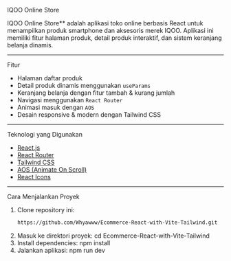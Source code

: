 IQOO Online Store

IQOO Online Store** adalah aplikasi toko online berbasis React untuk menampilkan produk smartphone dan aksesoris merek IQOO. Aplikasi ini memiliki fitur halaman produk, detail produk interaktif, dan sistem keranjang belanja dinamis.

---

Fitur

- Halaman daftar produk
- Detail produk dinamis menggunakan `useParams`
- Keranjang belanja dengan fitur tambah & kurang jumlah
- Navigasi menggunakan `React Router`
- Animasi masuk dengan `AOS`
- Desain responsive & modern dengan Tailwind CSS

---

Teknologi yang Digunakan
- [React.js](https://reactjs.org/)
- [React Router](https://reactrouter.com/)
- [Tailwind CSS](https://tailwindcss.com/)
- [AOS (Animate On Scroll)](https://michalsnik.github.io/aos/)
- [React Icons](https://react-icons.github.io/react-icons/)

---

Cara Menjalankan Proyek

1. Clone repository ini:
   ```bash
   https://github.com/Whyawww/Ecommerce-React-with-Vite-Tailwind.git
2. Masuk ke direktori proyek:
   cd Ecommerce-React-with-Vite-Tailwind
4. Install dependencies:
   npm install
6. Jalankan aplikasi:
   npm run dev
